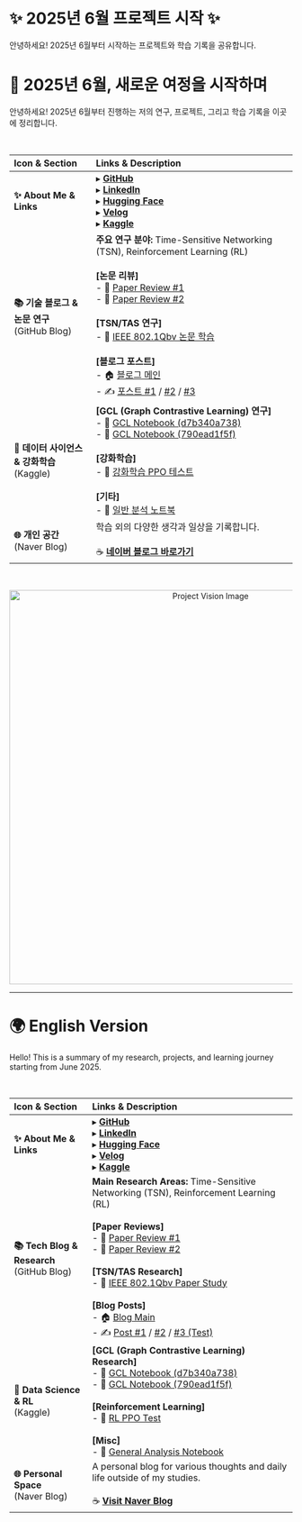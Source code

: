 # ✨ 2025년 6월 프로젝트 시작 ✨

안녕하세요\! 2025년 6월부터 시작하는 프로젝트와 학습 기록을 공유합니다.

# 🚀 2025년 6월, 새로운 여정을 시작하며

안녕하세요! 2025년 6월부터 진행하는 저의 연구, 프로젝트, 그리고 학습 기록을 이곳에 정리합니다.

<br>

| Icon & Section | Links & Description |
| :--- | :--- |
| **✨ About Me & Links** | ▸ [**GitHub**](https://github.com/hwkims)<br>▸ [**LinkedIn**](https://www.linkedin.com/in/hwkims/)<br>▸ [**Hugging Face**](https://huggingface.co/kimhyunwoo)<br>▸ [**Velog**](https://velog.io/@hwkims/posts)<br>▸ [**Kaggle**](https://www.kaggle.com/hwkims) |
| **📚 기술 블로그 & 논문 연구**<br>(GitHub Blog) | **주요 연구 분야:** Time-Sensitive Networking (TSN), Reinforcement Learning (RL)<br><br>**[논문 리뷰]**<br>  - 📄 [Paper Review #1](https://hwkim3330.github.io/blog/paper)<br>  - 📄 [Paper Review #2](https://hwkim3330.github.io/blog/paper2)<br><br>**[TSN/TAS 연구]**<br>  - 📝 [IEEE 802.1Qbv 논문 학습](https://hwkim3330.github.io/blog/qbv/0)<br><br>**[블로그 포스트]**<br>  - 🏠 [블로그 메인](https://hwkim3330.github.io/blog/)<br>  - ✍️ [포스트 #1](https://hwkim3330.github.io/blog/1) / [#2](https://hwkim3330.github.io/blog/2) / [#3](https://hwkim3330.github.io/blog/3) |
| **🧠 데이터 사이언스 & 강화학습**<br>(Kaggle) | **[GCL (Graph Contrastive Learning) 연구]**<br>  - 📓 [GCL Notebook (d7b340a738)](https://www.kaggle.com/code/hwkims/gcl-notebookd7b340a738)<br>  - 📓 [GCL Notebook (790ead1f5f)](https://www.kaggle.com/code/hwkims/gcl-notebook790ead1f5f)<br><br>**[강화학습]**<br>  - 🤖 [강화학습 PPO 테스트](https://www.kaggle.com/code/hwkims/gclpponotebookd88ef72d96)<br><br>**[기타]**<br>  - 📓 [일반 분석 노트북](https://www.kaggle.com/code/hwkims/notebookc1b8ab99e0) |
| **🌐 개인 공간**<br>(Naver Blog) | 학습 외의 다양한 생각과 일상을 기록합니다.<br><br>☕ [**네이버 블로그 바로가기**](https.blog.naver.com/hwkims) |

<br>

<p align="center">
  <img src="https://github.com/user-attachments/assets/cc7c84cc-f3fe-4502-bf66-7f7bcf14fcaa" alt="Project Vision Image" width="700"/>
</p>

<hr>

# 🌍 English Version

Hello! This is a summary of my research, projects, and learning journey starting from June 2025.

<br>

| Icon & Section | Links & Description |
| :--- | :--- |
| **✨ About Me & Links** | ▸ [**GitHub**](https://github.com/hwkims)<br>▸ [**LinkedIn**](https://www.linkedin.com/in/hwkims/)<br>▸ [**Hugging Face**](https://huggingface.co/kimhyunwoo)<br>▸ [**Velog**](https://velog.io/@hwkims/posts)<br>▸ [**Kaggle**](https://www.kaggle.com/hwkims) |
| **📚 Tech Blog & Research**<br>(GitHub Blog) | **Main Research Areas:** Time-Sensitive Networking (TSN), Reinforcement Learning (RL)<br><br>**[Paper Reviews]**<br>  - 📄 [Paper Review #1](https://hwkim3330.github.io/blog/paper)<br>  - 📄 [Paper Review #2](https://hwkim3330.github.io/blog/paper2)<br><br>**[TSN/TAS Research]**<br>  - 📝 [IEEE 802.1Qbv Paper Study](https://hwkim3330.github.io/blog/qbv/0)<br><br>**[Blog Posts]**<br>  - 🏠 [Blog Main](https://hwkim3330.github.io/blog/)<br>  - ✍️ [Post #1](https://hwkim3330.github.io/blog/1) / [#2](https://hwkim3330.github.io/blog/2) / [#3 (Test)](https://hwkim3330.github.io/blog/3) |
| **🧠 Data Science & RL**<br>(Kaggle) | **[GCL (Graph Contrastive Learning) Research]**<br>  - 📓 [GCL Notebook (d7b340a738)](https://www.kaggle.com/code/hwkims/gcl-notebookd7b340a738)<br>  - 📓 [GCL Notebook (790ead1f5f)](https.www.kaggle.com/code/hwkims/gcl-notebook790ead1f5f)<br><br>**[Reinforcement Learning]**<br>  - 🤖 [RL PPO Test](https://www.kaggle.com/code/hwkims/gclpponotebookd88ef72d96)<br><br>**[Misc]**<br>  - 📓 [General Analysis Notebook](https://www.kaggle.com/code/hwkims/notebookc1b8ab99e0) |
| **🌐 Personal Space**<br>(Naver Blog) | A personal blog for various thoughts and daily life outside of my studies.<br><br>☕ [**Visit Naver Blog**](https.blog.naver.com/hwkims) |
